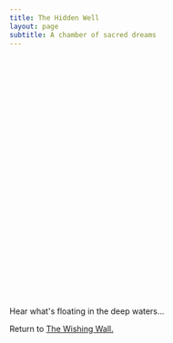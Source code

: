 ```yaml
---
title: The Hidden Well 
layout: page
subtitle: A chamber of sacred dreams
---
```


<iframe data-tally-src="https://tally.so/embed/mOe5z7?alignLeft=1&hideTitle=1&transparentBackground=1&dynamicHeight=1" loading="lazy" width="100%" height="427" frameborder="0" marginheight="0" marginwidth="0" title="The Hidden Well"></iframe>
<script>var d=document,w="https://tally.so/widgets/embed.js",v=function(){"undefined"!=typeof Tally?Tally.loadEmbeds():d.querySelectorAll("iframe[data-tally-src]:not([src])").forEach((function(e){e.src=e.dataset.tallySrc}))};if("undefined"!=typeof Tally)v();else if(d.querySelector('script[src="'+w+'"]')==null){var s=d.createElement("script");s.src=w,s.onload=v,s.onerror=v,d.body.appendChild(s);}</script>

Hear what's floating in the deep waters...


Return to [The Wishing Wall.](https://arcadiapage.com/the-wishing-wall/) 



